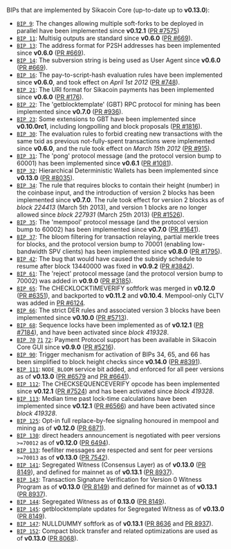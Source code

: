 BIPs that are implemented by Sikacoin Core (up-to-date up to **v0.13.0**):

* [`BIP 9`](https://github.com/sikacoin/bips/blob/master/bip-0009.mediawiki): The changes allowing multiple soft-forks to be deployed in parallel have been implemented since **v0.12.1**  ([PR #7575](https://github.com/sikacoin/sikacoin/pull/7575))
* [`BIP 11`](https://github.com/sikacoin/bips/blob/master/bip-0011.mediawiki): Multisig outputs are standard since **v0.6.0** ([PR #669](https://github.com/sikacoin/sikacoin/pull/669)).
* [`BIP 13`](https://github.com/sikacoin/bips/blob/master/bip-0013.mediawiki): The address format for P2SH addresses has been implemented since **v0.6.0** ([PR #669](https://github.com/sikacoin/sikacoin/pull/669)).
* [`BIP 14`](https://github.com/sikacoin/bips/blob/master/bip-0014.mediawiki): The subversion string is being used as User Agent since **v0.6.0** ([PR #669](https://github.com/sikacoin/sikacoin/pull/669)).
* [`BIP 16`](https://github.com/sikacoin/bips/blob/master/bip-0016.mediawiki): The pay-to-script-hash evaluation rules have been implemented since **v0.6.0**, and took effect on *April 1st 2012* ([PR #748](https://github.com/sikacoin/sikacoin/pull/748)).
* [`BIP 21`](https://github.com/sikacoin/bips/blob/master/bip-0021.mediawiki): The URI format for Sikacoin payments has been implemented since **v0.6.0** ([PR #176](https://github.com/sikacoin/sikacoin/pull/176)).
* [`BIP 22`](https://github.com/sikacoin/bips/blob/master/bip-0022.mediawiki): The 'getblocktemplate' (GBT) RPC protocol for mining has been implemented since **v0.7.0** ([PR #936](https://github.com/sikacoin/sikacoin/pull/936)).
* [`BIP 23`](https://github.com/sikacoin/bips/blob/master/bip-0023.mediawiki): Some extensions to GBT have been implemented since **v0.10.0rc1**, including longpolling and block proposals ([PR #1816](https://github.com/sikacoin/sikacoin/pull/1816)).
* [`BIP 30`](https://github.com/sikacoin/bips/blob/master/bip-0030.mediawiki): The evaluation rules to forbid creating new transactions with the same txid as previous not-fully-spent transactions were implemented since **v0.6.0**, and the rule took effect on *March 15th 2012* ([PR #915](https://github.com/sikacoin/sikacoin/pull/915)).
* [`BIP 31`](https://github.com/sikacoin/bips/blob/master/bip-0031.mediawiki): The 'pong' protocol message (and the protocol version bump to 60001) has been implemented since **v0.6.1** ([PR #1081](https://github.com/sikacoin/sikacoin/pull/1081)).
* [`BIP 32`](https://github.com/sikacoin/bips/blob/master/bip-0032.mediawiki): Hierarchical Deterministic Wallets has been implemented since **v0.13.0** ([PR #8035](https://github.com/sikacoin/sikacoin/pull/8035)).
* [`BIP 34`](https://github.com/sikacoin/bips/blob/master/bip-0034.mediawiki): The rule that requires blocks to contain their height (number) in the coinbase input, and the introduction of version 2 blocks has been implemented since **v0.7.0**. The rule took effect for version 2 blocks as of *block 224413* (March 5th 2013), and version 1 blocks are no longer allowed since *block 227931* (March 25th 2013) ([PR #1526](https://github.com/sikacoin/sikacoin/pull/1526)).
* [`BIP 35`](https://github.com/sikacoin/bips/blob/master/bip-0035.mediawiki): The 'mempool' protocol message (and the protocol version bump to 60002) has been implemented since **v0.7.0** ([PR #1641](https://github.com/sikacoin/sikacoin/pull/1641)).
* [`BIP 37`](https://github.com/sikacoin/bips/blob/master/bip-0037.mediawiki): The bloom filtering for transaction relaying, partial merkle trees for blocks, and the protocol version bump to 70001 (enabling low-bandwidth SPV clients) has been implemented since **v0.8.0** ([PR #1795](https://github.com/sikacoin/sikacoin/pull/1795)).
* [`BIP 42`](https://github.com/sikacoin/bips/blob/master/bip-0042.mediawiki): The bug that would have caused the subsidy schedule to resume after block 13440000 was fixed in **v0.9.2** ([PR #3842](https://github.com/sikacoin/sikacoin/pull/3842)).
* [`BIP 61`](https://github.com/sikacoin/bips/blob/master/bip-0061.mediawiki): The 'reject' protocol message (and the protocol version bump to 70002) was added in **v0.9.0** ([PR #3185](https://github.com/sikacoin/sikacoin/pull/3185)).
* [`BIP 65`](https://github.com/sikacoin/bips/blob/master/bip-0065.mediawiki): The CHECKLOCKTIMEVERIFY softfork was merged in **v0.12.0** ([PR #6351](https://github.com/sikacoin/sikacoin/pull/6351)), and backported to **v0.11.2** and **v0.10.4**. Mempool-only CLTV was added in [PR #6124](https://github.com/sikacoin/sikacoin/pull/6124).
* [`BIP 66`](https://github.com/sikacoin/bips/blob/master/bip-0066.mediawiki): The strict DER rules and associated version 3 blocks have been implemented since **v0.10.0** ([PR #5713](https://github.com/sikacoin/sikacoin/pull/5713)).
* [`BIP 68`](https://github.com/sikacoin/bips/blob/master/bip-0068.mediawiki): Sequence locks have been implemented as of **v0.12.1**  ([PR #7184](https://github.com/sikacoin/sikacoin/pull/7184)), and have been activated since *block 419328*.
* [`BIP 70`](https://github.com/sikacoin/bips/blob/master/bip-0070.mediawiki) [`71`](https://github.com/sikacoin/bips/blob/master/bip-0071.mediawiki) [`72`](https://github.com/sikacoin/bips/blob/master/bip-0072.mediawiki): Payment Protocol support has been available in Sikacoin Core GUI since **v0.9.0** ([PR #5216](https://github.com/sikacoin/sikacoin/pull/5216)).
* [`BIP 90`](https://github.com/sikacoin/bips/blob/master/bip-0090.mediawiki): Trigger mechanism for activation of BIPs 34, 65, and 66 has been simplified to block height checks since **v0.14.0** ([PR #8391](https://github.com/sikacoin/sikacoin/pull/8391)).
* [`BIP 111`](https://github.com/sikacoin/bips/blob/master/bip-0111.mediawiki): `NODE_BLOOM` service bit added, and enforced for all peer versions as of **v0.13.0** ([PR #6579](https://github.com/sikacoin/sikacoin/pull/6579) and [PR #6641](https://github.com/sikacoin/sikacoin/pull/6641)).
* [`BIP 112`](https://github.com/sikacoin/bips/blob/master/bip-0112.mediawiki): The CHECKSEQUENCEVERIFY opcode has been implemented since **v0.12.1** ([PR #7524](https://github.com/sikacoin/sikacoin/pull/7524)) and has been activated since *block 419328*.
* [`BIP 113`](https://github.com/sikacoin/bips/blob/master/bip-0113.mediawiki): Median time past lock-time calculations have been implemented since **v0.12.1** ([PR #6566](https://github.com/sikacoin/sikacoin/pull/6566)) and have been activated since *block 419328*.
* [`BIP 125`](https://github.com/sikacoin/bips/blob/master/bip-0125.mediawiki): Opt-in full replace-by-fee signaling honoured in mempool and mining as of **v0.12.0** ([PR 6871](https://github.com/sikacoin/sikacoin/pull/6871)).
* [`BIP 130`](https://github.com/sikacoin/bips/blob/master/bip-0130.mediawiki): direct headers announcement is negotiated with peer versions `>=70012` as of **v0.12.0** ([PR 6494](https://github.com/sikacoin/sikacoin/pull/6494)).
* [`BIP 133`](https://github.com/sikacoin/bips/blob/master/bip-0133.mediawiki): feefilter messages are respected and sent for peer versions `>=70013` as of **v0.13.0** ([PR 7542](https://github.com/sikacoin/sikacoin/pull/7542)).
* [`BIP 141`](https://github.com/sikacoin/bips/blob/master/bip-0141.mediawiki): Segregated Witness (Consensus Layer) as of **v0.13.0** ([PR 8149](https://github.com/sikacoin/sikacoin/pull/8149)), and defined for mainnet as of **v0.13.1** ([PR 8937](https://github.com/sikacoin/sikacoin/pull/8937)).
* [`BIP 143`](https://github.com/sikacoin/bips/blob/master/bip-0143.mediawiki): Transaction Signature Verification for Version 0 Witness Program as of **v0.13.0** ([PR 8149](https://github.com/sikacoin/sikacoin/pull/8149)) and defined for mainnet as of **v0.13.1** ([PR 8937](https://github.com/sikacoin/sikacoin/pull/8937)).
* [`BIP 144`](https://github.com/sikacoin/bips/blob/master/bip-0144.mediawiki): Segregated Witness as of **0.13.0** ([PR 8149](https://github.com/sikacoin/sikacoin/pull/8149)).
* [`BIP 145`](https://github.com/sikacoin/bips/blob/master/bip-0145.mediawiki): getblocktemplate updates for Segregated Witness as of **v0.13.0** ([PR 8149](https://github.com/sikacoin/sikacoin/pull/8149)).
* [`BIP 147`](https://github.com/sikacoin/bips/blob/master/bip-0147.mediawiki): NULLDUMMY softfork as of **v0.13.1** ([PR 8636](https://github.com/sikacoin/sikacoin/pull/8636) and [PR 8937](https://github.com/sikacoin/sikacoin/pull/8937)).
* [`BIP 152`](https://github.com/sikacoin/bips/blob/master/bip-0152.mediawiki): Compact block transfer and related optimizations are used as of **v0.13.0** ([PR 8068](https://github.com/sikacoin/sikacoin/pull/8068)).
